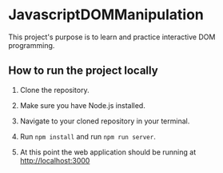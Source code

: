 # JavascriptDOMManipulation
This project's purpose is to learn and practice interactive DOM programming. 

<h2>How to run the project locally</h2>
<ol>
  <li><p>Clone the repository.</p></li>
  <li><p>Make sure you have Node.js installed.</p></li>
  <li><p>Navigate to your cloned repository in your terminal.</p></li>
  <li><p>Run <code>npm install</code> and run <code>npm run server</code>.</p></li>
  <li>At this point the web application should be running at <a href="http://localhost:3000">http://localhost:3000</a></li>
</ol>
